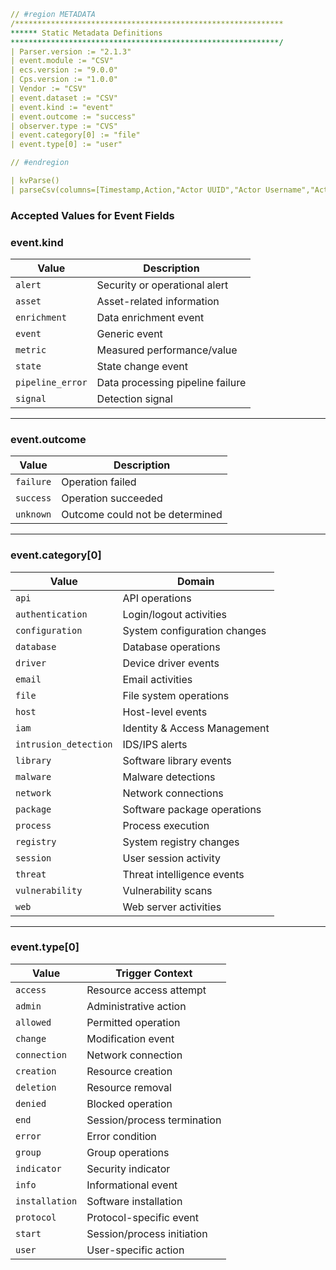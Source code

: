 ```YAML
// #region METADATA
/************************************************************
****** Static Metadata Definitions
************************************************************/
| Parser.version := "2.1.3"
| event.module := "CSV"
| ecs.version := "9.0.0"
| Cps.version := "1.0.0"
| Vendor := "CSV"
| event.dataset := "CSV"
| event.kind := "event"
| event.outcome := "success"
| observer.type := "CVS"
| event.category[0] := "file"
| event.type[0] := "user"

// #endregion

| kvParse()
| parseCsv(columns=[Timestamp,Action,"Actor UUID","Actor Username","Acting On Behalf Of User UUID","Acting On Behalf Of Username","Group UUID","Group Name","Member UUIDs","Member Names"])
```


### Accepted Values for Event Fields

### event.kind
| Value          | Description                          |
|----------------|--------------------------------------|
| `alert`        | Security or operational alert        |
| `asset`        | Asset-related information            |
| `enrichment`   | Data enrichment event                |
| `event`        | Generic event                        |
| `metric`       | Measured performance/value          |
| `state`        | State change event                   |
| `pipeline_error`| Data processing pipeline failure     |
| `signal`       | Detection signal                     |

---

### event.outcome
| Value       | Description                         |
|-------------|-------------------------------------|
| `failure`   | Operation failed                    |
| `success`   | Operation succeeded                 |
| `unknown`   | Outcome could not be determined     |

---

### event.category[0]
| Value                   | Domain                        |
|-------------------------|-------------------------------|
| `api`                   | API operations                |
| `authentication`        | Login/logout activities       |
| `configuration`         | System configuration changes  |
| `database`              | Database operations           |
| `driver`                | Device driver events          |
| `email`                 | Email activities              |
| `file`                  | File system operations        |
| `host`                  | Host-level events             |
| `iam`                   | Identity & Access Management  |
| `intrusion_detection`   | IDS/IPS alerts                |
| `library`               | Software library events       |
| `malware`               | Malware detections            |
| `network`               | Network connections           |
| `package`               | Software package operations   |
| `process`               | Process execution             |
| `registry`              | System registry changes       |
| `session`               | User session activity         |
| `threat`                | Threat intelligence events    |
| `vulnerability`         | Vulnerability scans           |
| `web`                   | Web server activities         |

---

### event.type[0]
| Value           | Trigger Context                 |
|-----------------|---------------------------------|
| `access`        | Resource access attempt         |
| `admin`         | Administrative action           |
| `allowed`       | Permitted operation             |
| `change`        | Modification event              |
| `connection`    | Network connection              |
| `creation`      | Resource creation               |
| `deletion`      | Resource removal                |
| `denied`        | Blocked operation               |
| `end`           | Session/process termination     |
| `error`         | Error condition                 |
| `group`         | Group operations                |
| `indicator`     | Security indicator              |
| `info`          | Informational event             |
| `installation`  | Software installation           |
| `protocol`      | Protocol-specific event         |
| `start`         | Session/process initiation      |
| `user`          | User-specific action            |
